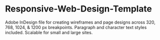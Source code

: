 Responsive-Web-Design-Template
==============================

Adobe InDesign file for creating wireframes and page designs across 320, 768, 1024, &amp; 1200 px breakpoints. Paragraph and character text styles included. Scalable for small and large sites. 
